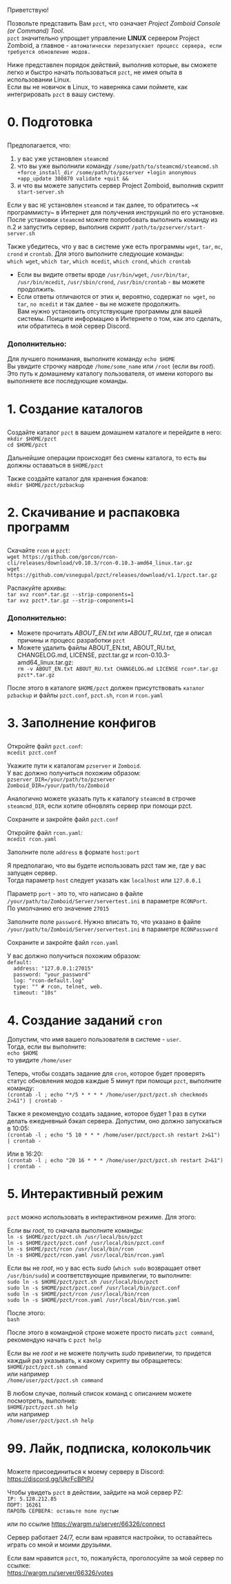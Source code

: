 Приветствую!<p>
Позвольте представить Вам `pzct`, что означает _Project Zomboid Console (or Command) Tool_.  
`pzct` значительно упрощает управление **LINUX** сервером Project Zomboid, а главное - `автоматически перезапускает процесс сервера, если требуется обновление модов.`<p>
Ниже представлен порядок действий, выполнив которые, вы сможете легко и быстро начать пользоваться `pzct`, не имея опыта в использовании Linux.  
Если вы не новичок в Linux, то наверняка сами поймете, как интегрировать `pzct` в вашу систему.<p>
# 0. Подготовка<p>
Предполагается, что:  
1. у вас уже установлен `steamcmd`  
2. что вы уже выполнили команду `/some/path/to/steamcmd/steamcmd.sh +force_install_dir /some/path/to/pzserver +login anonymous +app_update 380870 validate +quit &&`  
3. и что вы можете запустить сервер Project Zomboid, выполнив скрипт `start-server.sh`<p>
<!-- -->
Если у вас `НЕ` установлен `steamcmd` и так далее, то обратитесь ~к программисту~ в Интернет для получения инструкций по его установке.  
После установки `steamcmd` можете попробовать выполнить команду из п.2 и запустить сервер, выполнив скрипт `/path/to/pzserver/start-server.sh`<p>
Также убедитесь, что у вас в системе уже есть программы `wget`, `tar`, `mc`, `crond` и `crontab`. Для этого выполните следующие команды:  
`which wget`, `which tar`, `which mcedit`, `which crond`, `which crontab`<p>
- Если вы видите ответы вроде `/usr/bin/wget`, `/usr/bin/tar`, `/usr/bin/mcedit`, `/usr/sbin/crond`, `/usr/bin/crontab` - вы можете продолжить.  
- Если ответы отличаются от этих и, вероятно, содержат `no wget`, `no tar`, `no mcedit` и так далее - вы не можете продолжить.  
Вам нужно установить отсутствующие программы для вашей системы. Поищите информацию в Интернете о том, как это сделать, или обратитесь в мой сервер Discord.<p>
### Дополнительно:  
Для лучшего понимания, выполните команду `echo $HOME`  
Вы увидите строчку навроде `/home/some_name` или `/root` (если вы *root*).  
Это путь к домашнему каталогу пользователя, от имени которого вы выполняете все последующие команды.<p>
# 1. Создание каталогов<p>
Создайте каталог `pzct` в вашем домашнем каталоге и перейдите в него:  
`mkdir $HOME/pzct`  
`cd $HOME/pzct`<p>
Дальнейшие операции происходят без смены каталога, то есть вы должны оставаться в `$HOME/pzct`<p>
Также создайте каталог для хранения бэкапов:  
`mkdir $HOME/pzct/pzbackup`<p>
# 2. Скачивание и распаковка программ<p>
Скачайте `rcon` и `pzct`:  
`wget https://github.com/gorcon/rcon-cli/releases/download/v0.10.3/rcon-0.10.3-amd64_linux.tar.gz`  
`wget https://github.com/vsnegupal/pzct/releases/download/v1.1/pzct.tar.gz`<p>
Распакуйте архивы:  
`tar xvz rcon*.tar.gz --strip-components=1`  
`tar xvz pzct*.tar.gz --strip-components=1`<p>
### Дополнительно:<p>
- Можете прочитать _ABOUT_EN.txt_ или _ABOUT_RU.txt_, где я описал причины и процесс разработки `pzct`  
- Можете удалить файлы ABOUT_EN.txt, ABOUT_RU.txt, CHANGELOG.md, LICENSE, pzct.tar.gz и rcon-0.10.3-amd64_linux.tar.gz:  
`rm -v ABOUT_EN.txt ABOUT_RU.txt CHANGELOG.md LICENSE rcon*.tar.gz pzct*.tar.gz`<p>
<!-- -->
После этого в каталоге `$HOME/pzct` должен присутствовать `каталог pzbackup` и файлы `pzct.conf`, `pzct.sh`, `rcon` и `rcon.yaml`<p>
# 3. Заполнение конфигов<p>
Откройте файл `pzct.conf`:  
`mcedit pzct.conf`<p>
Укажите пути к каталогам `pzserver` и `Zomboid`.  
У вас должно получиться похожим образом:  
`pzserver_DIR=/your/path/to/pzserver`  
`Zomboid_DIR=/your/path/to/Zomboid`<p>
Аналогично можете указать путь к каталогу `steamcmd` в строчке `steamcmd_DIR`, если хотите обновлять сервер при помощи pzct.<p>
Сохраните и закройте файл `pzct.conf`<p>
Откройте файл `rcon.yaml`:  
`mcedit rcon.yaml`<p>
Заполните поле `address` в формате `host:port`<p>
Я предполагаю, что вы будете использовать pzct там же, где у вас запущен сервер.  
Тогда параметр `host` следует указать как `localhost` или `127.0.0.1`<p>
Параметр `port` - это то, что написано в файле `/your/path/to/Zomboid/Server/servertest.ini` в параметре `RCONPort`.  
По умолчанию его значение `27015`<p>
Заполните поле `password`. Нужно вписать то, что указано в файле `/your/path/to/Zomboid/Server/servertest.ini` в параметре `RCONPassword`<p>
Сохраните и закройте файл `rcon.yaml`<p>
У вас должно получиться похожим образом:  
`default:`<br>
`  address: "127.0.0.1:27015"`<br>
`  password: "your_password"`<br>
`  log: "rcon-default.log"`<br>
`  type: "" # rcon, telnet, web.`<br>
`  timeout: "10s"`<p>
# 4. Создание заданий `cron`
Допустим, что имя вашего пользователя в системе - `user`.  
Тогда, если вы выполните:  
`echo $HOME`  
то увидите `/home/user`<p>
Теперь, чтобы создать задание для `cron`, которое будет проверять статус обновления модов каждые 5 минут при помощи `pzct`, выполните команду:  
`(crontab -l ; echo "*/5 * * * * /home/user/pzct/pzct.sh checkmods 2>&1") | crontab -`<p>
Также я рекомендую создать задание, которое будет 1 раз в сутки делать ежедневный бэкап сервера. Допустим, оно должно запускаться в 10:05:  
`(crontab -l ; echo "5 10 * * * /home/user/pzct/pzct.sh restart 2>&1") | crontab -`<p>
Или в 16:20:  
`(crontab -l ; echo "20 16 * * * /home/user/pzct/pzct.sh restart 2>&1") | crontab -`<p>
# 5. Интерактивный режим<p>
`pzct` можно использовать в интерактивном режиме. Для этого:<p>
Если вы _root_, то сначала выполните команды:  
`ln -s $HOME/pzct/pzct.sh /usr/local/bin/pzct`  
`ln -s $HOME/pzct/pzct.conf /usr/local/bin/pzct.conf`  
`ln -s $HOME/pzct/rcon /usr/local/bin/rcon`  
`ln -s $HOME/pzct/rcon.yaml /usr/local/bin/rcon.yaml`<p>
Если вы не _root_, но у вас есть _sudo_ (`which sudo` возвращает ответ `/usr/bin/sudo`) и соответствующие привилегии, то выполните:  
`sudo ln -s $HOME/pzct/pzct.sh /usr/local/bin/pzct`  
`sudo ln -s $HOME/pzct/pzct.conf /usr/local/bin/pzct.conf`  
`sudo ln -s $HOME/pzct/rcon /usr/local/bin/rcon`  
`sudo ln -s $HOME/pzct/rcon.yaml /usr/local/bin/rcon.yaml`<p>
После этого:  
`bash`<p>
После этого в командной строке можете просто писать `pzct command`, рекомендую начать с `pzct help`<p>
Если вы не _root_ и не можете получить _sudo_ привилегии, то придется каждый раз указывать, к какому скрипту вы обращаетесь:  
`$HOME/pzct/pzct.sh command`  
или например  
`/home/user/pzct/pzct.sh command`<p>
В любом случае, полный список команд с описанием можете посмотреть, выполнив:  
`$HOME/pzct/pzct.sh help`  
или например  
`/home/user/pzct/pzct.sh help`<p>
# 99. Лайк, подписка, колокольчик<p>
Можете присоединиться к моему серверу в Discord:  
https://discord.gg/UkrFcBPtPJ<p>
Чтобы увидеть `pzct` в действии, зайдите на мой сервер PZ:  
`IP: 5.128.212.85`  
`ПОРТ: 16261`  
`ПАРОЛЬ СЕРВЕРА: оставьте поле пустым`  
  
или по ссылке https://wargm.ru/server/66326/connect<p>
Сервер работает 24/7, если вам нравятся настройки, то оставайтесь играть со мной и моими друзьями.<p>
Если вам нравится `pzct`, то, пожалуйста, проголосуйте за мой сервер по ссылке:  
https://wargm.ru/server/66326/votes

